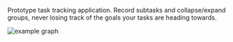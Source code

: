 Prototype task tracking application. Record subtasks and collapse/expand groups, never losing track of the goals your tasks are heading towards.

![example graph](https://github.com/rskew/workflow/raw/master/procrastination.png)
